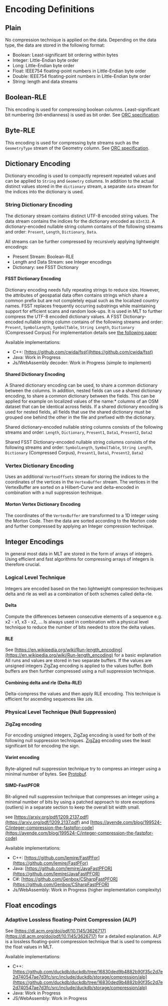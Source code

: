 # Encoding Definitions

## Plain

No compression technique is applied on the data.
Depending on the data type, the data are stored in the following format:

- Boolean: Least-significant bit ordering within bytes
- Integer: Little-Endian byte order
- Long: Little-Endian byte order
- Float: IEEE754 floating-point numbers in Little-Endian byte order
- Double: IEEE754 floating-point numbers in Little-Endian byte order
- String: length and data streams

## Boolean-RLE

This encoding is used for compressing boolean columns.
Least-significant bit numbering (bit-endianness) is used as bit order.
See [ORC specification](https://orc.apache.org/specification/ORCv1/#boolean-run-length-encoding).

## Byte-RLE

This encoding is used for compressing byte streams such as the `GeometryType` stream of the Geometry column.
See [ORC specification](https://orc.apache.org/specification/ORCv1/#byte-run-length-encoding).

## Dictionary Encoding

Dictionary encoding is used to compactly represent repeated values and can be applied to `String` and `Geometry` columns.
In addition to the actual distinct values stored in the `dictionary` stream, a separate `data` stream for the indices
into the dictionary is used.

### String Dictionary Encoding

The dictionary stream contains distinct UTF-8 encoded string values.
The data stream contains the indices for the dictionary encoded as `UInt32`.
A dictionary-encoded nullable string column contains of the following streams and order: `Present`, `Length`, `Dictionary`, `Data`.

All streams can be further compressed by recursively applying lightweight encodings:

- Present Stream: Boolean-RLE
- Length and Data Stream: see Integer encodings
- Dictionary: see FSST Dictionary

#### FSST Dictionary Encoding

Dictionary encoding needs fully repeating strings to reduce size.
However, the attributes of geospatial data often contains strings which share a common prefix but are not completely equal
such as the localized country names.
FSST replaces frequently occurring substrings while maintaining support for efficient scans and random look-ups.
It is used in MLT to further compress the UTF-8 encoded dictionary values.
A FSST Dictionary-encoded nullable string column contains of the following streams and order:
`Present`, `SymbolLength`, `SymbolTable`, `String Length`, `Dictionary` (Compressed Corpus)
For implementation details see [the following paper](https://www.vldb.org/pvldb/vol13/p2649-boncz.pdf)

Available implementations:

- C++: [https://github.com/cwida/fsst](https://github.com/cwida/fsst)
- Java: Work in Progress
- Js/WebAssembly decoder: Work in Progress (simple to implement)

#### Shared Dictionary Encoding

A Shared dictionary encoding can be used, to share a common dictionary between the columns.
In addition, nested fields can use a shared dictionary encoding, to share a common dictionary between the fields.
This can be applied for example on localized values of the name:* columns of an OSM dataset that can be identical across fields.
If a shared dictionary encoding is used for nested fields, all fields that use the shared dictionary
must be grouped one behind the other in the file and prefixed with the dictionary.

Shared dictionary-encoded nullable string columns consists of the following streams and order:
`Length`, `Dictionary`, `Present1`, `Data1`, `Present2`, `Data2`

Shared FSST Dictionary-encoded nullable string columns consists of the following streams and order:
`SymbolLength`, `SymbolTable`, `String Length`, `Dictionary` (Compressed Corpus), `Present1`, `Data1`, `Present2`, `Data2`

### Vertex Dictionary Encoding

Uses an additional `VertexOffsets` stream for storing the indices to the coordinates of the vertices
in the `VertexBuffer` stream. The vertices in the VertexBuffer are sorted on a Hilbert-Curve
and delta-encoded in combination with a null suppression technique.

#### Morton Vertex Dictionary Encoding

The coordinates of the `VertexBuffer` are transformed to a 1D integer using the Morton Code.
Then the data are sorted according to the Morton code and further compressed by applying
an Integer compression technique.

## Integer Encodings

In general most data in MLT are stored in the form of arrays of integers.
Using efficient and fast algorithms for compressing arrays of integers is therefore crucial.

### Logical Level Technique

Integers are encoded based on the two lightweight compression techniques delta and rle as well
as a combination of both schemes called delta-rle.

#### Delta

Compute the differences between consecutive elements of a sequence e.g. x2 - x1, x3 - x2, ...
Is always used in combination with a physical level technique to reduce the number of bits needed to store the
delta values.

#### RLE

See [https://en.wikipedia.org/wiki/Run-length_encoding](https://en.wikipedia.org/wiki/Run-length_encoding) for a basic explanation
All runs and values are stored in two separate buffers.
If the values are unsigned integers ZigZag encoding is applied to the values buffer.
Both buffers are then further compressed using a null suppression technique.

#### Combining delta and rle (Delta-RLE)

Delta-compress the values and then apply RLE encoding.
This technique is efficient for ascending sequences like `id`s.

### Physical Level Technique (Null Suppression)

####  ZigZag encoding

For encoding unsigned integers, ZigZag encoding is used for both of the following null suppression techniques.
[ZigZag](https://en.wikipedia.org/wiki/Variable-length_quantity#Zigzag_encoding) encoding uses the least significant bit for encoding the sign.

#### Varint encoding

Byte-aligned null suppression technique try to compress an integer using a minimal number of bytes.
See [Protobuf](https://protobuf.dev/programming-guides/encoding/#varints).

#### SIMD-FastPFOR

Bit-aligned null suppression technique that compresses an integer using a minimal number of bits
by using a patched approach to store exceptions (outliers) in a separate section to keep the overall bit width small.

see [https://arxiv.org/pdf/1209.2137.pdf](https://arxiv.org/pdf/1209.2137.pdf) and [https://ayende.com/blog/199524-C/integer-compression-the-fastpfor-code](https://ayende.com/blog/199524-C/integer-compression-the-fastpfor-code)

Available implementations:

- C++: [https://github.com/lemire/FastPFor](https://github.com/lemire/FastPFor)
- Java: [https://github.com/lemire/JavaFastPFOR](https://github.com/lemire/JavaFastPFOR)
- C#: [https://github.com/Genbox/CSharpFastPFOR](https://github.com/Genbox/CSharpFastPFOR)
- Js/WebAssembly: Work in Progress (higher implementation complexity)

## Float encodings

### Adaptive Lossless floating-Point Compression (ALP)

See [https://dl.acm.org/doi/pdf/10.1145/3626717](https://dl.acm.org/doi/pdf/10.1145/3626717) for a detailed explanation.
ALP is a lossless floating-point compression technique that is used to compress the float values in MLT.

Available implementations:

- C++: [https://github.com/duckdb/duckdb/tree/16830ded9b4882b90f35c2d7e2d740547ae7d3fc/src/include/duckdb/storage/compression/alp](https://github.com/duckdb/duckdb/tree/16830ded9b4882b90f35c2d7e2d740547ae7d3fc/src/include/duckdb/storage/compression/alp)
- Java: Work in Progress
- JS/WebAssembly: Work in Progress
